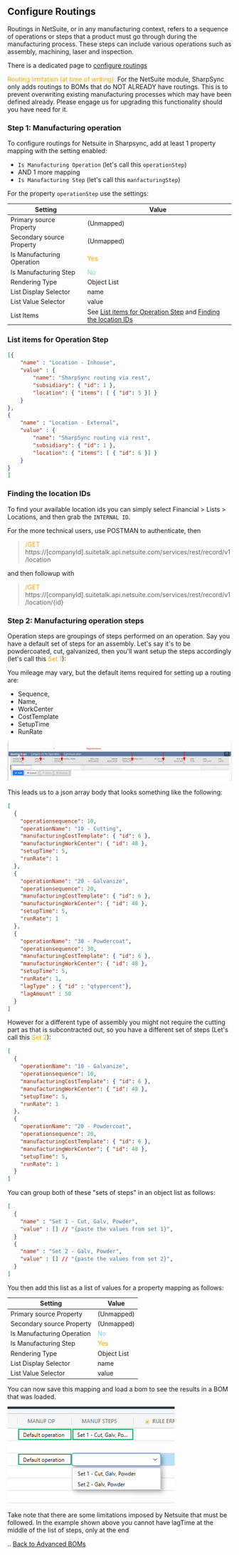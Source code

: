 ## Configure Routings

Routings in NetSuite, or in any manufacturing context, refers to a sequence of operations or steps that a product must go through during the manufacturing process. These steps can include various operations such as assembly, machining, laser and inspection.

There is a dedicated page to [configure routings](configure_routings.md)

<span style='color:orange'>Routing limitation (at time of writing): </span> For the NetSuite module, SharpSync only adds routings to BOMs that do NOT ALREADY have routings. This is to prevent overwriting existing manufacturing processes which may have been defined already. Please engage us for upgrading this functionality should you have need for it.

### Step 1: Manufacturing operation

To configure routings for Netsuite in Sharpsync, add at least 1 property mapping with the setting enabled: 
* `Is Manufacturing Operation` (let's call this `operationStep`)
* AND 1 more mapping
* `Is Manufacturing Step` (let's call this `manfacturingStep`)

For the property `operationStep` use the settings:

|Setting|Value|
|--|--|
|Primary source Property|(Unmapped)|
|Secondary source Property|(Unmapped)|
|Is Manufacturing Operation|<span style='color:orange'>Yes</span>|
|Is Manufacturing Step|<span style='color:SkyBlue'>No</span>|
|Rendering Type|Object List|
|List Display Selector|name|
|List Value Selector|value|
|List Items|See [List items for Operation Step](#list-items-for-operation-step) and [Finding the location IDs](#finding-the-location-ids) |

### List items for Operation Step
```json 
[{
    "name" : "Location - Inhouse",
    "value" : {
        "name": "SharpSync routing via rest",
        "subsidiary": { "id": 1 },
        "location": { "items": [ { "id": 5 }] }
    }
},
{
    "name" : "Location - External",
    "value" : {
        "name": "SharpSync routing via rest",
        "subsidiary": { "id": 1 },
        "location": { "items": [ { "id": 6 }] }
    }
}
]
```

### Finding the location IDs

To find your available location ids you can simply select Financial > Lists > Locations, and then grab the `INTERNAL ID`.

For the more technical users, use POSTMAN to authenticate, then

> <span style='color:orange'> /GET</span> https://[companyId].suitetalk.api.netsuite.com/services/rest/record/v1/location

and then followup with 

> <span style='color:orange'> /GET</span> https://[companyId].suitetalk.api.netsuite.com/services/rest/record/v1/location/{id}


### Step 2: Manufacturing operation steps

Operation steps are groupings of steps performed on an operation. Say you have a default set of steps for an assembly. Let's say it's to be powdercoated, cut, galvanized, then you'll want setup the steps accordingly (let's call this <span style='color:orange'>Set 1</span>):

You mileage may vary, but the default items required for setting up a routing are:
* Sequence,
* Name,
* WorkCenter
* CostTemplate
* SetupTime
* RunRate

![Routing requirements](../images/default-routing-requirements.png)


This leads us to a json array body that looks something like the following:

```json
[
  {
    "operationsequence": 10,
    "operationName": "10 - Cutting",
    "manufacturingCostTemplate": { "id": 6 },
    "manufacturingWorkCenter": { "id": 48 },
    "setupTime": 5,
    "runRate": 1
  },
  {
    "operationName": "20 - Galvanize",
    "operationsequence": 20,
    "manufacturingCostTemplate": { "id": 6 },
    "manufacturingWorkCenter": { "id": 48 },
    "setupTime": 5,
    "runRate": 1
  },
  {
    "operationName": "30 - Powdercoat",
    "operationsequence": 30,
    "manufacturingCostTemplate": { "id": 6 },
    "manufacturingWorkCenter": { "id": 48 },
    "setupTime": 5,
    "runRate": 1,
    "lagType" : { "id" : "qtypercent"},
    "lagAmount" : 50
  }
]
```
However for a different type of assembly you might not require the cutting part as that is subcontracted out, so you have a different set of steps (Let's call this <span style='color:orange'>Set 2</span>):

```json
[ 
  {
    "operationName": "10 - Galvanize",
    "operationsequence": 10,
    "manufacturingCostTemplate": { "id": 6 },
    "manufacturingWorkCenter": { "id": 48 },
    "setupTime": 5,
    "runRate": 1
  },
  {
    "operationName": "20 - Powdercoat",
    "operationsequence": 20,
    "manufacturingCostTemplate": { "id": 6 },
    "manufacturingWorkCenter": { "id": 48 },
    "setupTime": 5,
    "runRate": 1
  }
]
```

You can group both of these "sets of steps" in an object list as follows:

```json
[
  {
    "name" : "Set 1 - Cut, Galv, Powder",
    "value" : [] // "{paste the values from set 1}",
  }
  {
    "name" : "Set 2 - Galv, Powder", 
    "value" : [] // "{paste the values from set 2}",
  }
]
```

You then add this list as a list of values for a property mapping as follows:

|Setting|Value|
|--|--|
|Primary source Property|(Unmapped)|
|Secondary source Property|(Unmapped)|
|Is Manufacturing Operation|<span style='color:SkyBlue'>No</span>|
|Is Manufacturing Step|<span style='color:orange'>Yes</span>|
|Rendering Type|Object List|
|List Display Selector|name|
|List Value Selector|value|
  

You can now save this mapping and load a bom to see the results in a BOM that was loaded.

![Selecting routing combinations](../images/routing-selections.png)

Take note that there are some limitations imposed by Netsuite that must be followed. In the example shown above you cannot have lagTime at the middle of the list of steps, only at the end

.. [Back to Advanced BOMs](advanced_boms.md)